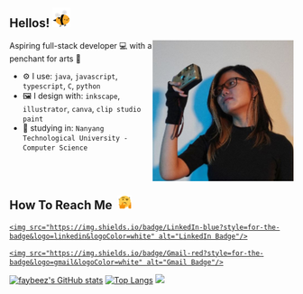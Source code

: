 ## Hellos! <img src= "assets/bee.gif" alt= "bee gif" height="35">

<img align="right" src="assets/Photo.jpg" alt="photo of myself!" height="250px">

Aspiring full-stack developer :computer: with a penchant for arts :art:

- ⚙️ I use: `java`, `javascript`, `typescript`, `C`, `python`
- :framed_picture: I design with: `inkscape`, `illustrator`, `canva`, `clip studio paint`
- :school: studying in: `Nanyang Technological University - Computer Science`

<br><br>

## How To Reach Me ‎ <img src="assets/confused.gif" alt="confused-spinning" height="25px">

<div id="badges">

  <a href="https://www.linkedin.com/in/faybeata/">

    <img src="https://img.shields.io/badge/LinkedIn-blue?style=for-the-badge&logo=linkedin&logoColor=white" alt="LinkedIn Badge"/>

  </a>

  <a href="faybeata.k@gmail.com">

    <img src="https://img.shields.io/badge/Gmail-red?style=for-the-badge&logo=gmail&logoColor=white" alt="Gmail Badge"/>

  </a>

</div>

[![faybeez's GitHub stats](https://github-readme-stats.vercel.app/api?username=faybeez)](https://github.com/faybeez/github-readme-stats)
[![Top Langs](https://github-readme-stats.vercel.app/api/top-langs/?username=faybeez)](https://github.com/faybeez/github-readme-stats)
<img height="180em" src="https://github-readme-stats.vercel.app/api/top-langs/?username=ridermansb&layout=compact&langs_count=8"/>
<!--
**faybeez/faybeez** is a ✨ _special_ ✨ repository because its `README.md` (this file) appears on your GitHub profile.

Here are some ideas to get you started:
s
- 🔭 I’m currently working on ...
- 🌱 I’m currently learning ...
- 👯 I’m looking to collaborate on ...
- 🤔 I’m looking for help with ...
- 💬 Ask me about ...
- 📫 How to reach me: ...
- 😄 Pronouns: ...
- ⚡ Fun fact: ...
-->
